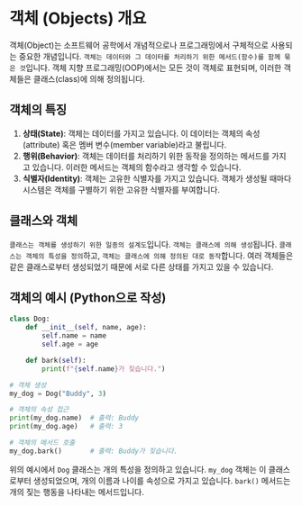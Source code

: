 # 객체 (Objects) 개요

객체(Object)는 소프트웨어 공학에서 개념적으로나 프로그래밍에서 구체적으로 사용되는 중요한 개념입니다. `객체는 데이터와 그 데이터를 처리하기 위한 메서드(함수)를 함께 묶은 것`입니다. 객체 지향 프로그래밍(OOP)에서는 모든 것이 객체로 표현되며, 이러한 객체들은 클래스(class)에 의해 정의됩니다.

## 객체의 특징
1. **상태(State)**: 객체는 데이터를 가지고 있습니다. 이 데이터는 객체의 속성(attribute) 혹은 멤버 변수(member variable)라고 불립니다.
2. **행위(Behavior)**: 객체는 데이터를 처리하기 위한 동작을 정의하는 메서드를 가지고 있습니다. 이러한 메서드는 객체의 함수라고 생각할 수 있습니다.
3. **식별자(Identity)**: 객체는 고유한 식별자를 가지고 있습니다. 객체가 생성될 때마다 시스템은 객체를 구별하기 위한 고유한 식별자를 부여합니다.

## 클래스와 객체
`클래스는 객체를 생성하기 위한 일종의 설계도`입니다. `객체는 클래스에 의해 생성`됩니다. `클래스는 객체의 특성을 정의`하고, `객체는 클래스에 의해 정의된 대로 동작`합니다. 여러 객체들은 같은 클래스로부터 생성되었기 때문에 서로 다른 상태를 가지고 있을 수 있습니다.

## 객체의 예시 (Python으로 작성)
```python
class Dog:
    def __init__(self, name, age):
        self.name = name
        self.age = age

    def bark(self):
        print(f"{self.name}가 짖습니다.")

# 객체 생성
my_dog = Dog("Buddy", 3)

# 객체의 속성 접근
print(my_dog.name)  # 출력: Buddy
print(my_dog.age)   # 출력: 3

# 객체의 메서드 호출
my_dog.bark()       # 출력: Buddy가 짖습니다.
```

위의 예시에서 `Dog` 클래스는 개의 특성을 정의하고 있습니다. `my_dog` 객체는 이 클래스로부터 생성되었으며, 개의 이름과 나이를 속성으로 가지고 있습니다. `bark()` 메서드는 개의 짖는 행동을 나타내는 메서드입니다.


